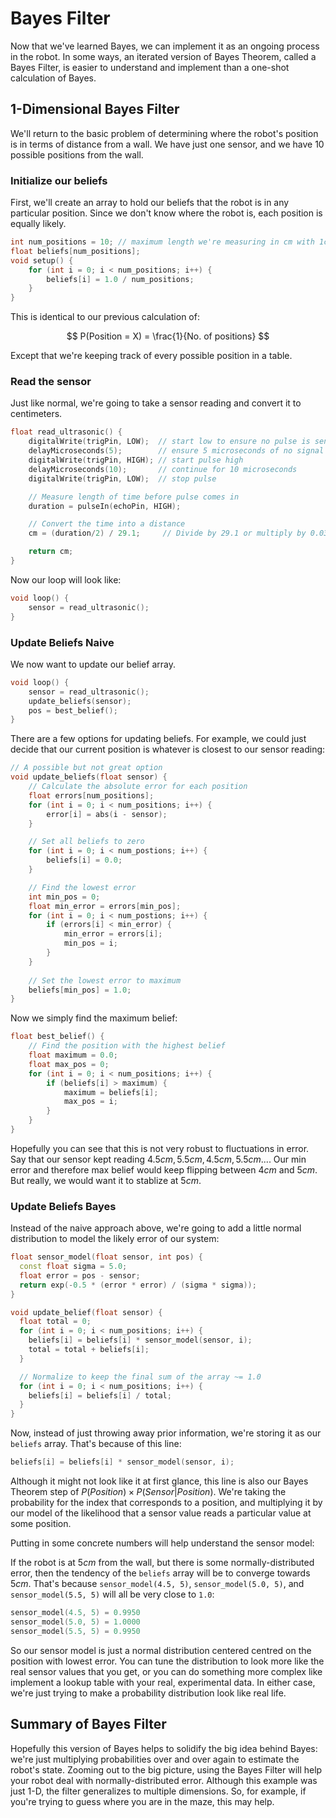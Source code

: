 # Bayes Filter
Now that we've learned Bayes, we can implement it as an ongoing process in the robot. In some ways, an iterated version of Bayes Theorem, called a Bayes Filter, is easier to understand and implement than a one-shot calculation of Bayes. 

## 1-Dimensional Bayes Filter
We'll return to the basic problem of determining where the robot's position is in terms of distance from a wall. We have just one sensor, and we have 10 possible positions from the wall.

### Initialize our beliefs
First, we'll create an array to hold our beliefs that the robot is in any particular position. Since we don't know where the robot is, each position is equally likely.

```cpp
int num_positions = 10; // maximum length we're measuring in cm with 1cm increments
float beliefs[num_positions];
void setup() {
    for (int i = 0; i < num_positions; i++) {
        beliefs[i] = 1.0 / num_positions;
    }
}
```

This is identical to our previous calculation of:

$$
P(Position = X) = \frac{1}{No. of positions}
$$

Except that we're keeping track of every possible position in a table.

### Read the sensor
Just like normal, we're going to take a sensor reading and convert it to centimeters.

```cpp
float read_ultrasonic() {
    digitalWrite(trigPin, LOW);  // start low to ensure no pulse is sent
    delayMicroseconds(5);        // ensure 5 microseconds of no signal to avoid interference
    digitalWrite(trigPin, HIGH); // start pulse high
    delayMicroseconds(10);       // continue for 10 microseconds
    digitalWrite(trigPin, LOW);  // stop pulse

    // Measure length of time before pulse comes in
    duration = pulseIn(echoPin, HIGH);

    // Convert the time into a distance
    cm = (duration/2) / 29.1;     // Divide by 29.1 or multiply by 0.0343

    return cm;
}
```

Now our loop will look like:

```cpp
void loop() {
    sensor = read_ultrasonic();
}
```

### Update Beliefs Naive
We now want to update our belief array.

```cpp
void loop() {
    sensor = read_ultrasonic();
    update_beliefs(sensor);
    pos = best_belief();
}
```

There are a few options for updating beliefs. For example, we could just decide that our current position is whatever is closest to our sensor reading:

```cpp
// A possible but not great option
void update_beliefs(float sensor) {
    // Calculate the absolute error for each position
    float errors[num_positions];
    for (int i = 0; i < num_positions; i++) {
        error[i] = abs(i - sensor);
    }

    // Set all beliefs to zero
    for (int i = 0; i < num_postions; i++) {
        beliefs[i] = 0.0;
    }

    // Find the lowest error
    int min_pos = 0;
    float min_error = errors[min_pos];
    for (int i = 0; i < num_postions; i++) {
        if (errors[i] < min_error) {
            min_error = errors[i];
            min_pos = i;
        }
    }
    
    // Set the lowest error to maximum
    beliefs[min_pos] = 1.0;
}

```

Now we simply find the maximum belief:

```cpp
float best_belief() {
    // Find the position with the highest belief
    float maximum = 0.0;
    float max_pos = 0;
    for (int i = 0; i < num_positions; i++) {
        if (beliefs[i] > maximum) {
            maximum = beliefs[i];
            max_pos = i;
        }
    }
}
```

Hopefully you can see that this is not very robust to fluctuations in error. Say that our sensor kept reading $4.5cm, 5.5cm, 4.5cm, 5.5cm...$. Our min error and therefore max belief would keep flipping between $4cm$ and $5cm$. But really, we would want it to stablize at $5cm$.


### Update Beliefs Bayes
Instead of the naive approach above, we're going to add a little normal distribution to model the likely error of our system:

```cpp
float sensor_model(float sensor, int pos) {
  const float sigma = 5.0;
  float error = pos - sensor;
  return exp(-0.5 * (error * error) / (sigma * sigma));
}

void update_belief(float sensor) {
  float total = 0;
  for (int i = 0; i < num_positions; i++) {
    beliefs[i] = beliefs[i] * sensor_model(sensor, i);
    total = total + beliefs[i];
  }

  // Normalize to keep the final sum of the array ~= 1.0
  for (int i = 0; i < num_positions; i++) {
    beliefs[i] = beliefs[i] / total;
  }
}
```

Now, instead of just throwing away prior information, we're storing it as our `beliefs` array. That's because of this line:

```cpp
beliefs[i] = beliefs[i] * sensor_model(sensor, i);
```

Although it might not look like it at first glance, this line is also our Bayes Theorem step of $P(Position) \times P(Sensor|Position)$. We're taking the probability for the index that corresponds to a position, and multiplying it by our model of the likelihood that a sensor value reads a particular value at some position.

Putting in some concrete numbers will help understand the sensor model:

If the robot is at $5cm$ from the wall, but there is some normally-distributed error, then the tendency of the `beliefs` array will be to converge towards $5cm$. That's because `sensor_model(4.5, 5)`, `sensor_model(5.0, 5)`, and `sensor_model(5.5, 5)` will all be very close to `1.0`:

```cpp
sensor_model(4.5, 5) = 0.9950
sensor_model(5.0, 5) = 1.0000
sensor_model(5.5, 5) = 0.9950
```

So our sensor model is just a normal distribution centered centred on the position with lowest error. You can tune the distribution to look more like the real sensor values that you get, or you can do something more complex like implement a lookup table with your real, experimental data. In either case, we're just trying to make a probability distribution look like real life.

## Summary of Bayes Filter
Hopefully this version of Bayes helps to solidify the big idea behind Bayes: we're just multiplying probabilities over and over again to estimate the robot's state. Zooming out to the big picture, using the Bayes Filter will help your robot deal with normally-distributed error. Although this example was just 1-D, the filter generalizes to multiple dimensions. So, for example, if you're trying to guess where you are in the maze, this may help.